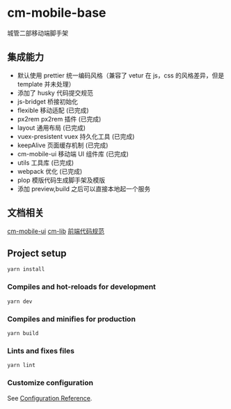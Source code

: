 # cm-mobile-base

城管二部移动端脚手架

## 集成能力

- 默认使用 prettier 统一编码风格（兼容了 vetur 在 js，css 的风格差异，但是 template 并未处理）
- 添加了 husky 代码提交规范
- js-bridget 桥接初始化
- flexible 移动适配 (已完成)
- px2rem px2rem 插件 (已完成)
- layout 通用布局 (已完成)
- vuex-presistent vuex 持久化工具 (已完成)
- keepAlive 页面缓存机制 (已完成)
- cm-mobile-ui 移动端 UI 组件库 (已完成)
- utils 工具库 (已完成)
- webpack 优化 (已完成)
- plop 模版代码生成脚手架及模版
- 添加 preview,build 之后可以直接本地起一个服务

## 文档相关

[cm-mobile-ui](http://10.12.107.126:7302)
[cm-lib](http://10.12.107.126:7303)
[前端代码规范](https://docs.qq.com/pdf/DTVlZWWpPTEdORXVR?)

## Project setup

```
yarn install
```

### Compiles and hot-reloads for development

```
yarn dev
```

### Compiles and minifies for production

```
yarn build
```

### Lints and fixes files

```
yarn lint
```

### Customize configuration

See [Configuration Reference](https://cli.vuejs.org/config/).
